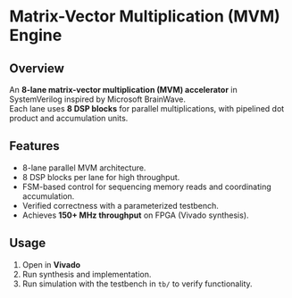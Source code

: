 # Matrix-Vector Multiplication (MVM) Engine

## Overview
An **8-lane matrix-vector multiplication (MVM) accelerator** in SystemVerilog inspired by Microsoft BrainWave.  
Each lane uses **8 DSP blocks** for parallel multiplications, with pipelined dot product and accumulation units.

## Features
- 8-lane parallel MVM architecture.
- 8 DSP blocks per lane for high throughput.
- FSM-based control for sequencing memory reads and coordinating accumulation.
- Verified correctness with a parameterized testbench.
- Achieves **150+ MHz throughput** on FPGA (Vivado synthesis).

## Usage
1. Open in **Vivado** 
2. Run synthesis and implementation.
3. Run simulation with the testbench in `tb/` to verify functionality.
